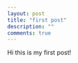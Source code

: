 ```yaml
---
layout: post
title: "first post"
description: ""
comments: true
---
```


Hi this is my first post! 
